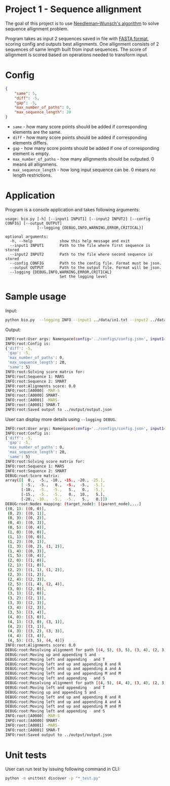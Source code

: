# Project 1 - Sequence allignment

The goal of this project is to use [Needleman–Wunsch's algorithm](https://en.wikipedia.org/wiki/Needleman%E2%80%93Wunsch_algorithm) to solve sequence allignment problem.

Program takes as input 2 sequences saved in file with [FASTA format](https://en.wikipedia.org/wiki/FASTA_format), scoring config and outputs best allignments. One allignment consists of 2 sequences of same length built from input sequences. The score of allignment is scored based on operations needed to transform input.

# Config

```json
{
    "same": 5,
    "diff": -5,
    "gap": -5,
    "max_number_of_paths": 0,
    "max_sequence_length": 20
}
```

* `same` - how many score points should be added if corresponding elements are the same.
* `diff` - how many score points should be added if corresponding elements differs.
* `gap` - how many score points should be added if one of corresponding element is empty.
* `max_number_of_paths` - how many allignments should be outputed. 0 means all allignmens.
* `max_sequence_length` - how long input sequence can be. 0 means no length restrictions.

# Application

Program is a console application and takes following arguments:

```console
usage: bio.py [-h] [--input1 INPUT1] [--input2 INPUT2] [--config CONFIG] [--output OUTPUT]
              [--logging {DEBUG,INFO,WARNING,ERROR,CRITICAL}]

optional arguments:
  -h, --help            show this help message and exit
  --input1 INPUT1       Path to the file where first sequence is stored
  --input2 INPUT2       Path to the file where second sequence is stored
  --config CONFIG       Path to the config file. Format must be json.
  --output OUTPUT       Path to the output file. Format will be json.
  --logging {DEBUG,INFO,WARNING,ERROR,CRITICAL}
                        Set the logging level
```

# Sample usage

Input:
```bash
python bio.py  --logging INFO --input1 ../data/in1.txt --input2 ../data/in2.txt --output ../output/output.json
```

Output:
```bash
INFO:root:User args: Namespace(config='../configs/config.json', input1='../data/in1.txt', input2='../data/in2.txt', logging='INFO', output='../output/output.json')
INFO:root:Config is:
{'diff': -5,
 'gap': -5,
 'max_number_of_paths': 0,
 'max_sequence_length': 20,
 'same': 5}
INFO:root:Solving score matrix for:
INFO:root:Sequence 1: MARS
INFO:root:Sequence 2: SMART
INFO:root:Alignments score: 0.0
INFO:root:[A0000] -MAR-S
INFO:root:[A0000] SMART-
INFO:root:[A0001] -MARS-
INFO:root:[A0001] SMAR-T
INFO:root:Saved output to ../output/output.json
```

User can display more details using `--logging DEBUG`.

```bash
INFO:root:User args: Namespace(config='../configs/config.json', input1='../data/in1.txt', input2='../data/in2.txt', logging='DEBUG', output='../output/output.json')
INFO:root:Config is:
{'diff': -5,
 'gap': -5,
 'max_number_of_paths': 0,
 'max_sequence_length': 20,
 'same': 5}
INFO:root:Solving score matrix for:
INFO:root:Sequence 1: MARS
INFO:root:Sequence 2: SMART
DEBUG:root:Score matrix:
array([[  0.,  -5., -10., -15., -20., -25.],
       [ -5.,  -5.,   0.,  -5.,  -5.,  -5.],
       [-10.,  -5.,  -5.,   5.,   0.,  -5.],
       [-15.,  -5.,  -5.,   0.,  10.,   5.],
       [-20., -10.,  -5.,  -5.,   5.,   0.]])
DEBUG:root:Nodes mapping: (target_node): [(parent_node),...]
{(0, 1): [(0, 0)],
 (0, 2): [(0, 1)],
 (0, 3): [(0, 2)],
 (0, 4): [(0, 3)],
 (0, 5): [(0, 4)],
 (1, 0): [(0, 0)],
 (1, 1): [(0, 0)],
 (1, 2): [(0, 1)],
 (1, 3): [(0, 2), (1, 2)],
 (1, 4): [(0, 3)],
 (1, 5): [(0, 4)],
 (2, 0): [(1, 0)],
 (2, 1): [(1, 0)],
 (2, 2): [(1, 1), (1, 2)],
 (2, 3): [(1, 2)],
 (2, 4): [(2, 3)],
 (2, 5): [(1, 4), (2, 4)],
 (3, 0): [(2, 0)],
 (3, 1): [(2, 0)],
 (3, 2): [(2, 1)],
 (3, 3): [(2, 3)],
 (3, 4): [(2, 3)],
 (3, 5): [(3, 4)],
 (4, 0): [(3, 0)],
 (4, 1): [(3, 0), (3, 1)],
 (4, 2): [(3, 1)],
 (4, 3): [(3, 2), (3, 3)],
 (4, 4): [(3, 4)],
 (4, 5): [(3, 5), (4, 4)]}
INFO:root:Alignments score: 0.0
DEBUG:root:Resolving alignment for path [(4, 5), (3, 5), (3, 4), (2, 3), (1, 2), (0, 1), (0, 0)]
DEBUG:root:Moving up and appending S and -
DEBUG:root:Moving left and appending - and T
DEBUG:root:Moving left and up and appending R and R
DEBUG:root:Moving left and up and appending A and A
DEBUG:root:Moving left and up and appending M and M
DEBUG:root:Moving left and appending - and S
DEBUG:root:Resolving alignment for path [(4, 5), (4, 4), (3, 4), (2, 3), (1, 2), (0, 1), (0, 0)]
DEBUG:root:Moving left and appending - and T
DEBUG:root:Moving up and appending S and -
DEBUG:root:Moving left and up and appending R and R
DEBUG:root:Moving left and up and appending A and A
DEBUG:root:Moving left and up and appending M and M
DEBUG:root:Moving left and appending - and S
INFO:root:[A0000] -MAR-S
INFO:root:[A0000] SMART-
INFO:root:[A0001] -MARS-
INFO:root:[A0001] SMAR-T
INFO:root:Saved output to ../output/output.json
```

# Unit tests

User can run test by issuing following command in CLI:
```bash
python -m unittest discover -p "*_test.py"
```